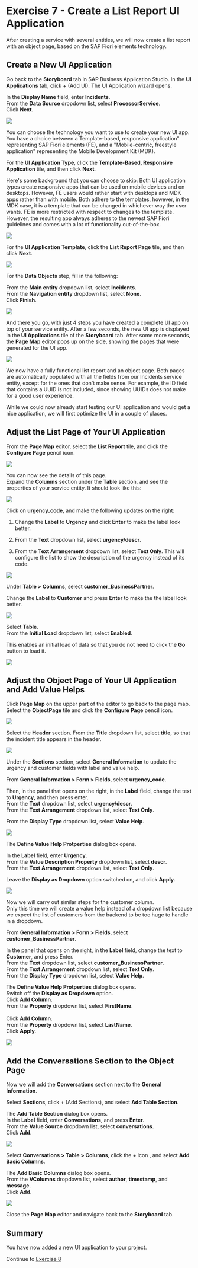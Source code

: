 # Exercise 7 - Create a List Report UI Application

After creating a service with several entities, we will now create a list report with an object page, based on the SAP Fiori elements technology.

## Create a New UI Application

Go back to the **Storyboard** tab in SAP Business Application Studio.
In the **UI Applications** tab, click + (Add UI).
The UI Application wizard opens.

In the **Display Name** field, enter **Incidents**.<br>
From the **Data Source** dropdown list, select **ProcessorService**.<br>
Click **Next**.<br>

![](/exercises/Ex7/images/UIApplicationDetails.png)

You can choose the technology you want to use to create your new UI app. You have a choice between a Template-based, responsive application" representing SAP Fiori elements (FE), and a "Mobile-centric, freestyle application" representing the Mobile Development Kit (MDK).

For the **UI Application Type**, click the **Template-Based, Responsive Application** tile, and then click **Next**.

Here's some background that you can choose to skip:
Both UI application types create responsive apps that can be used on mobile devices and on desktops. However, FE users would rather start with desktops and MDK apps rather than with mobile. Both adhere to the templates, however, in the MDK case, it is a template that can be changed in whichever way the user wants. FE is more restricted with respect to changes to the template.  However, the resulting app always adheres to the newest SAP Fiori guidelines and comes with a lot of functionality out-of-the-box.

![](/exercises/Ex7/images/templateresponsive.png)

For the **UI Application Template**, click the **List Report Page** tile, and then click **Next**.

![](/exercises/Ex7/images/listreport.png)

For the **Data Objects** step, fill in the following:

From the **Main entity** dropdown list,	select **Incidents**.<br>
From the **Navigation entity** dropdown list, select **None**.<br>
Click **Finish**.<br>

![](/exercises/Ex7/images/dataobjects.png)

And there you go, with just 4 steps you have created a complete UI app on top of your service entity. After a few seconds, the new UI app is displayed in the **UI Applications** tile of the **Storyboard** tab. After some more seconds, the **Page Map** editor pops up on the side, showing the pages that were generated for the UI app.

![](/exercises/Ex7/images/UIInStoryboard.png)

We now have a fully functional list report and an object page. Both pages are automatically populated with all the fields from our Incidents service entity, except for the ones that don't make sense. For example, the ID field that contains a UUID is not included, since showing UUIDs does not make for a good user experience.

While we could now already start testing our UI application and would get a nice application, we will first optimize the UI in a couple of places.

## Adjust the List Page of Your UI Application

From the **Page Map** editor, select the **List Report** tile, and click the **Configure Page** pencil icon.

![](/exercises/Ex7/images/configurelistreport.png)

You can now see the details of this page.<br>
Expand the **Columns** section under the **Table** section, and see the properties of your service entity. It should look like this:

![](/exercises/Ex7/images/listcolumns.png)

Click on **urgency_code**, and make the following updates on the right:

1. Change the **Label** to **Urgency** and click **Enter** to make the label look better. 

2. From the **Text** dropdown list, select **urgency/descr**.

3. From the **Text Arrangement** dropdown list, select **Text Only**. This will configure the list to show the description of the urgency instead of its code.

![](/exercises/Ex7/images/urgencycolumn.png)

Under **Table > Columns**, select **customer_BusinessPartner**.

Change the **Label** to **Customer** and press **Enter** to make the the label look better.

 ![](/exercises/Ex7/images/customercolumn.png)

Select **Table**.<br>
From the **Initial Load** dropdown list, select **Enabled**.

This enables an initial load of data so that you do not need to click the **Go** button to load it.

 ![](/exercises/Ex7/images/tableload.png)

## Adjust the Object Page of Your UI Application and Add Value Helps

Click **Page Map** on the upper part of the editor to go back to the page map.<br>
Select the **ObjectPage** tile and click the **Configure Page** pencil icon.

 ![](/exercises/Ex7/images/objectpage.png)

Select the **Header** section. 
From the **Title** dropdown list, select **title**, so that the incident title appears in the header.

 ![](/exercises/Ex7/images/headertitle.png)
 
Under the **Sections** section, select **General Information** to update the urgency and customer fields with label and value help.

From **General Information > Form > Fields**, select **urgency_code**.<br>

Then, in the panel that opens on the right, in the **Label** field, change the text to **Urgency**, and then press enter.<br>
From the **Text** dropdown list, select **urgency/descr**. <br>
From the **Text Arrangement** dropdown list, select **Text Only**. <br>

From the **Display Type** dropdown list, select **Value Help**.<br>

![](/exercises/Ex7/images/urgencycolumn.png)

The **Define Value Help Protperties** dialog box opens.

In the **Label** field, enter **Urgency**.<br>
From the **Value Description Property** dropdown list, select **descr**.<br>
From the **Text Arrangement** dropdown list, select **Text Only**.<br>


Leave the **Display as Dropdown** option switched on, and click **Apply**.<br>

 ![](/exercises/Ex7/images/urgencyvaluehelp.png)

Now we will carry out similar steps for the customer column.<br>
Only this time we will create a value help instead of a dropdown list because we expect the list of customers from the backend to be too huge to handle in a dropdown.<br>

From **General Information > Form > Fields**, select **customer_BusinessPartner**.<br>

In the panel that opens on the right, in the **Label** field, change the text to **Customer**, and press Enter.<br>
From the **Text** dropdown list, select **customer_BusinessPartner**. <br>
From the **Text Arrangement** dropdown list, select **Text Only**. <br>
From the **Display Type** dropdown list, select **Value Help**.<br>


[](/exercises/Ex7/images/customercolumnpage.png)

The **Define Value Help Protperties** dialog box opens.<br>
Switch off the **Display as Dropdown** option.<br>
Click **Add Column**.<br>
From the **Property** dropdown list, select **FirstName**.<br>  
Click **Add Column**.<br>
From the **Property** dropdown list, select **LastName**.<br>
Click **Apply**.<br>

![](/exercises/Ex7/images/customervaluehelp.png)

## Add the Conversations Section to the Object Page

Now we will add the **Conversations** section next to the **General Information**.<br>

Select **Sections**, click + (Add Sections), and select **Add Table Section**.<br>

The **Add Table Section** dialog box opens.<br>
In the **Label** field, enter **Conversations**, and press **Enter**.<br>
From the **Value Source** dropdown list, select **conversations**.<br>
Click **Add**.<br>

![](/exercises/Ex7/images/conversationaddsection.png)

Select **Conversations > Table > Columns**, click the + icon , and select **Add Basic Columns**.<br>

The **Add Basic Columns** dialog box opens.<br> 
From the **VColumns** dropdown list, select **author**, **timestamp**, and **message**.<br>
Click **Add**.<br>

![](/exercises/Ex7/images/conversationsaddcolumns.png)

Close the **Page Map** editor and navigate back to the **Storyboard** tab.

## Summary
You have now added a new UI application to your project.

Continue to [Exercise 8](../Ex8/README.md)

